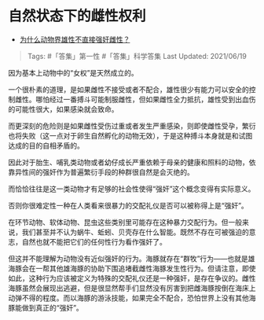 # 自然状态下的雌性权利

- [为什么动物界雄性不直接强奸雌性？](https://www.zhihu.com/question/291171524/answer/474019809)

>Tags: #「答集」第一性 #「答集」科学答集 
>Last Updated: 2021/06/19

因为基本上动物中的“女权”是天然成立的。

一个很朴素的道理，是如果雌性不接受或者不配合，雄性很少有能力可以安全的控制雌性。哪怕经过一番搏斗可能制服雌性，但如果雌性全力抵抗，雄性受到出血伤的可能性很大，如果感染就会致命。

而更深刻的危险则是如果雌性受伤过重或者发生严重感染，则即使雌性受孕，繁衍也将失败（这一点对于卵生自然孵化的动物无效），于是这种搏斗本身就是和试图达成的目的自相矛盾的。

因此对于胎生、哺乳类动物或者幼仔成长严重依赖于母亲的健康和照料的动物，依靠异性间的强奸作为普遍繁衍手段的种群很自然是会灭绝的。

而恰恰往往是这一类动物才有足够的社会性使得“强奸”这个概念变得有实际意义。

否则你很难定性一种在人类看来很暴力的交配礼仪是否可以被称得上是“强奸”。

在环节动物、软体动物、昆虫这些类别里可能存在这种暴力交配行为。但一般来说，我们甚至并不认为蜗牛、蚯蚓、贝壳存在什么智能。既然不存在可被强迫的意志，自然也就不能把它们的任何性行为看作强奸了。

但这并不能理解为动物没有近似强奸的行为。海豚就存在“群牧”行为——也就是雄海豚会在一帮其他雄海豚的协助下围追堵截雌性海豚发生性行为。但请注意，即使如此，这种行为应该被定义为特殊的交配礼仪还是一种强奸，是存在争议的。雌性海豚虽然会展现出逃避，但是很显然帮手们显然没有厉害到把雌海豚按倒在海床上动弹不得的程度。而以海豚的游泳技能，如果完全不配合，恐怕世界上没有其他海豚能做到真正的“强奸”。